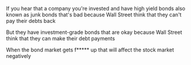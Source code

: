 If you hear that a company you're invested and have high yield bonds also known as junk bonds that's bad because Wall Street think that they can't pay their debts back  
  
  
But they have investment-grade bonds that are okay because Wall Street think that they can make their debt payments  
  
When the bond market gets f***** up that will affect the stock market negatively